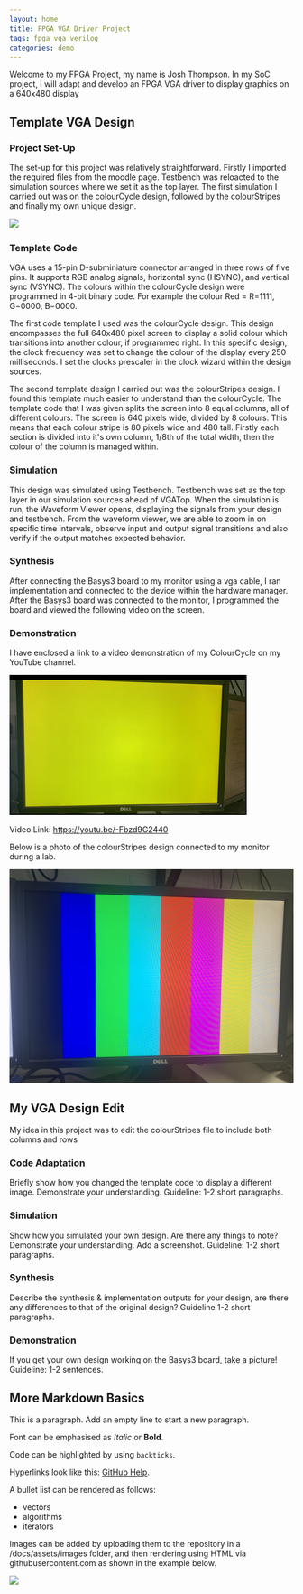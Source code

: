 ```yaml
---
layout: home
title: FPGA VGA Driver Project
tags: fpga vga verilog
categories: demo
---
```


Welcome to my FPGA Project, my name is Josh Thompson. In my SoC project, I will adapt and develop an FPGA VGA driver to display graphics on a 
640x480 display

## **Template VGA Design**
### **Project Set-Up**
The set-up for this project was relatively straightforward. Firstly I imported the required files from the moodle page. Testbench was reloacted to the simulation sources where we set it as the top layer. The first simulation I carried out was on the colourCycle design, followed by the colourStripes and finally my own unique design.

<img src="https://raw.githubusercontent.com/Josh-Thompson2222/FPGAProjectJT/blob/main/docs/assets/images/Screenshot%20of%20Project%20Summary.png">

### **Template Code**

VGA uses a 15-pin D-subminiature connector arranged in three rows of five pins. It supports RGB analog signals, horizontal sync (HSYNC), and vertical sync (VSYNC). The colours within the colourCycle design were programmed in 4-bit binary code. For example the colour 
Red = R=1111, G=0000, B=0000. 

The first code template I used was the colourCycle design. This design encompasses the full 640x480 pixel screen to display a solid colour which transitions into another colour, if programmed right. In this specific design, the clock frequency was set to change the colour of the display every 
250 milliseconds. I set the clocks prescaler in the clock wizard within the design sources. 


The second template design I carried out was the colourStripes design. I found this template much easier to understand than the colourCycle. The template code that I was given splits the screen into 8 equal columns, all of different colours. The screen is 640 pixels wide, divided by 8 colours. This means that each colour stripe is 80 pixels wide and 480 tall. Firstly each section is divided into it's own column, 1/8th of the total width, then the colour of the column is managed within.

### **Simulation**
This design was simulated using Testbench. Testbench was set as the top layer in our simulation sources ahead of VGATop. When the simulation is run, the Waveform Viewer opens, displaying the signals from your design and testbench. From the waveform viewer, we are able to zoom in on specific time intervals, observe input and output signal transitions and also verify if the output matches expected behavior.
### **Synthesis**

After connecting the Basys3 board to my monitor using a vga cable, I ran implementation and connected to the device within the hardware manager. After the Basys3 board was connected to the monitor, I programmed the board and viewed the following video on the screen. 

### **Demonstration**
I have enclosed a link to a video demonstration of my ColourCycle on my YouTube channel.

<img src="https://github.com/Josh-Thompson2222/FPGAProjectJT/blob/main/FPGA%20SS%20ColCyc.png">

Video Link: https://youtu.be/-Fbzd9G2440


Below is a photo of the colourStripes design connected to my monitor during a lab.

<img src="https://github.com/Josh-Thompson2222/FPGAProjectJT/blob/main/IMG_7657%5B1%5D.JPG">

## **My VGA Design Edit**
My idea in this project was to edit the colourStripes file to include both columns and rows
### **Code Adaptation**
Briefly show how you changed the template code to display a different image. Demonstrate your understanding. Guideline: 1-2 short paragraphs.
### **Simulation**
Show how you simulated your own design. Are there any things to note? Demonstrate your understanding. Add a screenshot. Guideline: 1-2 short paragraphs.
### **Synthesis**
Describe the synthesis & implementation outputs for your design, are there any differences to that of the original design? Guideline 1-2 short paragraphs.
### **Demonstration**
If you get your own design working on the Basys3 board, take a picture! Guideline: 1-2 sentences.

## **More Markdown Basics**
This is a paragraph. Add an empty line to start a new paragraph.

Font can be emphasised as *Italic* or **Bold**.

Code can be highlighted by using `backticks`.

Hyperlinks look like this: [GitHub Help](https://help.github.com/).

A bullet list can be rendered as follows:
- vectors
- algorithms
- iterators

Images can be added by uploading them to the repository in a /docs/assets/images folder, and then rendering using HTML via githubusercontent.com as shown in the example below.

<img src="https://raw.githubusercontent.com/melgineer/fpga-vga-verilog/main/docs/assets/images/VGAPrjSrcs.png">
